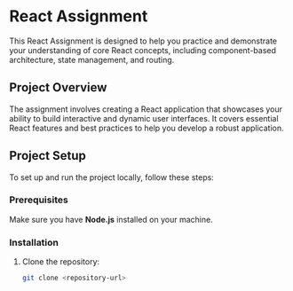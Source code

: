 # React Assignment

This React Assignment is designed to help you practice and demonstrate your understanding of core React concepts, including component-based architecture, state management, and routing.

## Project Overview

The assignment involves creating a React application that showcases your ability to build interactive and dynamic user interfaces. It covers essential React features and best practices to help you develop a robust application.

## Project Setup

To set up and run the project locally, follow these steps:

### Prerequisites

Make sure you have **Node.js** installed on your machine.

### Installation

1. Clone the repository:
   ```bash
   git clone <repository-url>
